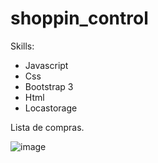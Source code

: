 # shoppin_control

Skills:

* Javascript
* Css
* Bootstrap 3
* Html
* Locastorage

Lista de compras.

![image](https://user-images.githubusercontent.com/23345809/191579571-55cc86ab-1bb8-4fa9-8fd5-13a22e677f1b.png)

